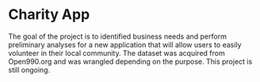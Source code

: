 # Charity App
The goal of the project is to identified business needs and perform preliminary analyses for a new application that will allow users to easily volunteer in their local community. The dataset was acquired from Open990.org and was wrangled depending on the purpose. This project is still ongoing.
